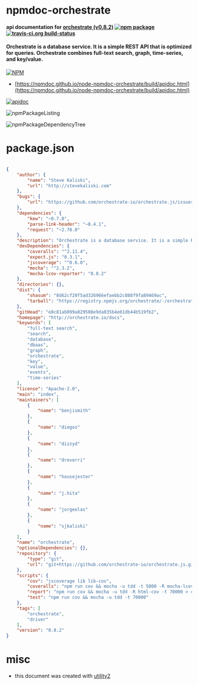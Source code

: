 # npmdoc-orchestrate

#### api documentation for  [orchestrate (v0.8.2)](http://orchestrate.io/docs)  [![npm package](https://img.shields.io/npm/v/npmdoc-orchestrate.svg?style=flat-square)](https://www.npmjs.org/package/npmdoc-orchestrate) [![travis-ci.org build-status](https://api.travis-ci.org/npmdoc/node-npmdoc-orchestrate.svg)](https://travis-ci.org/npmdoc/node-npmdoc-orchestrate)

#### Orchestrate is a database service. It is a simple REST API that is optimized for queries. Orchestrate combines full-text search, graph, time-series, and key/value.

[![NPM](https://nodei.co/npm/orchestrate.png?downloads=true&downloadRank=true&stars=true)](https://www.npmjs.com/package/orchestrate)

- [https://npmdoc.github.io/node-npmdoc-orchestrate/build/apidoc.html](https://npmdoc.github.io/node-npmdoc-orchestrate/build/apidoc.html)

[![apidoc](https://npmdoc.github.io/node-npmdoc-orchestrate/build/screenCapture.buildCi.browser.%252Ftmp%252Fbuild%252Fapidoc.html.png)](https://npmdoc.github.io/node-npmdoc-orchestrate/build/apidoc.html)

![npmPackageListing](https://npmdoc.github.io/node-npmdoc-orchestrate/build/screenCapture.npmPackageListing.svg)

![npmPackageDependencyTree](https://npmdoc.github.io/node-npmdoc-orchestrate/build/screenCapture.npmPackageDependencyTree.svg)



# package.json

```json

{
    "author": {
        "name": "Steve Kaliski",
        "url": "http://stevekaliski.com"
    },
    "bugs": {
        "url": "https://github.com/orchestrate-io/orchestrate.js/issues"
    },
    "dependencies": {
        "kew": "~0.7.0",
        "parse-link-header": "~0.4.1",
        "request": "~2.78.0"
    },
    "description": "Orchestrate is a database service. It is a simple REST API that is optimized for queries. Orchestrate combines full-text search, graph, time-series, and key/value.",
    "devDependencies": {
        "coveralls": "^2.11.4",
        "expect.js": "0.3.1",
        "jscoverage": "^0.6.0",
        "mocha": "^2.3.2",
        "mocha-lcov-reporter": "0.0.2"
    },
    "directories": {},
    "dist": {
        "shasum": "8d62cf20f5ad326966efaebb2c888f9fa89469ac",
        "tarball": "https://registry.npmjs.org/orchestrate/-/orchestrate-0.8.2.tgz"
    },
    "gitHead": "e8c81ab099a029508e9da035b4e01db44b519fb2",
    "homepage": "http://orchestrate.io/docs",
    "keywords": [
        "full-text search",
        "search",
        "database",
        "dbaas",
        "graph",
        "orchestrate",
        "key",
        "value",
        "events",
        "time-series"
    ],
    "license": "Apache-2.0",
    "main": "index",
    "maintainers": [
        {
            "name": "benjismith"
        },
        {
            "name": "diegos"
        },
        {
            "name": "dizzyd"
        },
        {
            "name": "dreverri"
        },
        {
            "name": "housejester"
        },
        {
            "name": "j.hita"
        },
        {
            "name": "jorgeelas"
        },
        {
            "name": "sjkaliski"
        }
    ],
    "name": "orchestrate",
    "optionalDependencies": {},
    "repository": {
        "type": "git",
        "url": "git+https://github.com/orchestrate-io/orchestrate.js.git"
    },
    "scripts": {
        "cov": "jscoverage lib lib-cov",
        "coveralls": "npm run cov && mocha -u tdd -t 5000 -R mocha-lcov-reporter | ./node_modules/coveralls/bin/coveralls.js",
        "report": "npm run cov && mocha -u tdd -R html-cov -t 70000 > coverage.html",
        "test": "npm run cov && mocha -u tdd -t 70000"
    },
    "tags": [
        "orchestrate",
        "driver"
    ],
    "version": "0.8.2"
}
```



# misc
- this document was created with [utility2](https://github.com/kaizhu256/node-utility2)
